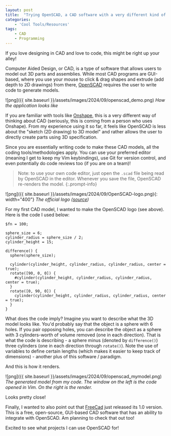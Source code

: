 ```yaml
---
layout: post
title:  "Trying OpenSCAD, a CAD software with a very different kind of interface"
categories:
    - 'Cool Tools/Resources'
tags:
    - CAD
    - Programming
---
```


If you love designing in CAD and love to code, this might be right up your alley!

Computer Aided Design, or CAD, is a type of software that allows users to model out 3D parts and assemblies.  While most CAD programs are GUI-based, where you use your mouse to click & drag shapes and extrude (add depth to 2D drawings) from there, [OpenSCAD](https://openscad.org/) requires the user to write code to generate models.

![png]({{ site.baseurl }}/assets/images/2024/09/openscad_demo.png)
_How the application looks like_

If you are familiar with tools like [Onshape](https://www.onshape.com/), this is a very different way of thinking about CAD (seriously, this is coming from a person who uses Onshape).  From my experience using it so far, it feels like OpenSCAD is less about the "sketch (2D drawing) to 3D model" and rather allows the user to directly create parts using 3D specification.

Since you are essentially writing code to make these CAD models, all the coding tools/methodologies apply.  You can use your preferred editor (meaning I get to keep my Vim keybindings), use Git for version control, and even potentially do code reviews too (if you are on a team)!

> Note: to use your own code editor, just open the `.scad` file being read by OpenSCAD in the editor.  Whenever you save the file, OpenSCAD re-renders the model.
{:.prompt-info}

![png]({{ site.baseurl }}/assets/images/2024/09/OpenSCAD-logo.png){: width="400"}
_The official logo ([source](https://commons.wikimedia.org/wiki/File:OpenSCAD-logo.png))_

For my first CAD model, I wanted to make the OpenSCAD logo (see above).  Here is the code I used below:

```text
$fn = 100;

sphere_size = 6;
cylinder_radius = sphere_size / 2;
cylinder_height = 15;

difference() {
  sphere(sphere_size);
  
  cylinder(cylinder_height, cylinder_radius, cylinder_radius, center = true);
  rotate([90, 0, 0]) {
    #cylinder(cylinder_height, cylinder_radius, cylinder_radius, center = true);
  }
  rotate([0, 90, 0]) {
    cylinder(cylinder_height, cylinder_radius, cylinder_radius, center = true);
  }
}
```

What does the code imply?  Imagine you want to describe what the 3D model looks like.  You'd probably say that the object is a sphere with 6 holes.  If you pair opposing holes, you can describe the object as a sphere with 3 cylinders-worth of volume removed (one in each direction).  That is what the code is describing - a sphere minus (denoted by `difference()`) three cylinders (one in each direction through `rotate()`).  Note the use of variables to define certain lengths (which makes it easier to keep track of dimensions) - another plus of this software / paradigm.

And this is how it renders.

![png]({{ site.baseurl }}/assets/images/2024/09/openscad_mymodel.png)
_The generated model from my code.  The window on the left is the code opened in Vim.  On the right is the render._

Looks pretty close!


Finally, I wanted to also point out that [FreeCad](https://www.freecad.org/) just released its 1.0 version.  This is a free, open-source, GUI-based CAD software that has an ability to integrate with OpenSCAD.  Am planning to check that out too!

Excited to see what projects I can use OpenSCAD for!
